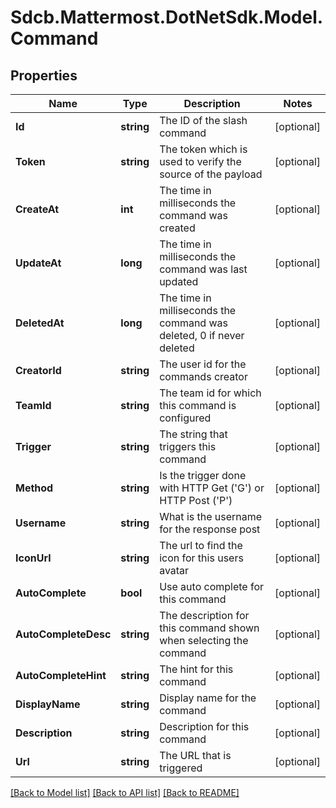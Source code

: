 # Sdcb.Mattermost.DotNetSdk.Model.Command
## Properties

Name | Type | Description | Notes
------------ | ------------- | ------------- | -------------
**Id** | **string** | The ID of the slash command | [optional] 
**Token** | **string** | The token which is used to verify the source of the payload | [optional] 
**CreateAt** | **int** | The time in milliseconds the command was created | [optional] 
**UpdateAt** | **long** | The time in milliseconds the command was last updated | [optional] 
**DeletedAt** | **long** | The time in milliseconds the command was deleted, 0 if never deleted | [optional] 
**CreatorId** | **string** | The user id for the commands creator | [optional] 
**TeamId** | **string** | The team id for which this command is configured | [optional] 
**Trigger** | **string** | The string that triggers this command | [optional] 
**Method** | **string** | Is the trigger done with HTTP Get (&#39;G&#39;) or HTTP Post (&#39;P&#39;) | [optional] 
**Username** | **string** | What is the username for the response post | [optional] 
**IconUrl** | **string** | The url to find the icon for this users avatar | [optional] 
**AutoComplete** | **bool** | Use auto complete for this command | [optional] 
**AutoCompleteDesc** | **string** | The description for this command shown when selecting the command | [optional] 
**AutoCompleteHint** | **string** | The hint for this command | [optional] 
**DisplayName** | **string** | Display name for the command | [optional] 
**Description** | **string** | Description for this command | [optional] 
**Url** | **string** | The URL that is triggered | [optional] 

[[Back to Model list]](../README.md#documentation-for-models) [[Back to API list]](../README.md#documentation-for-api-endpoints) [[Back to README]](../README.md)

